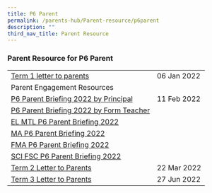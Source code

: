 ```yaml
---
title: P6 Parent
permalink: /parents-hub/Parent-resource/p6parent
description: ""
third_nav_title: Parent Resource
---
```


### Parent Resource for P6 Parent

|  |  |
|---|---|
| [Term 1 letter to parents](/files/pr1p6.pdf) |  06 Jan 2022 |
| Parent Engagement Resources |   |
| [P6 Parent Briefing 2022 by Principal](/files/pr2p6.pdf)   | 11 Feb 2022 |
| [P6 Parent Briefing 2022 by Form Teacher](/files/pr3p6.pdf) |   |
| [EL MTL P6 Parent Briefing 2022](/files/pr4p6.pdf) |   |
| [MA P6 Parent Briefing 2022](/files/pr5p6.pdf) |   |
| [FMA P6 Parent Briefing 2022](/files/pr5p6.pdf) |   |
| [SCI FSC P6 Parent Briefing 2022](/files/pr7p6.pdf) |   |
| [Term 2 Letter to Parents ](/files/pr8p6.pdf)  |  22 Mar 2022 |
| [Term 3 Letter to Parents](/files/pr9p6.pdf)    |  27 Jun 2022 |